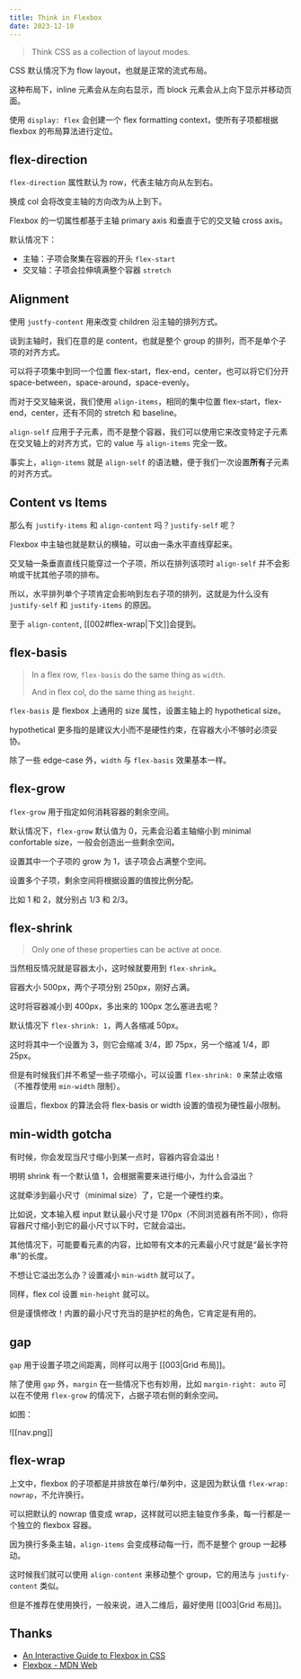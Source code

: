 ```yaml
---
title: Think in Flexbox
date: 2023-12-10
---
```


> Think CSS as a collection of layout modes.


CSS 默认情况下为 flow layout，也就是正常的流式布局。

这种布局下，inline 元素会从左向右显示，而 block 元素会从上向下显示并移动页面。

使用 `display: flex` 会创建一个 flex formatting context，使所有子项都根据 flexbox 的布局算法进行定位。

## flex-direction

`flex-direction` 属性默认为 row，代表主轴方向从左到右。

换成 col 会将改变主轴的方向改为从上到下。

Flexbox 的一切属性都基于主轴 primary axis 和垂直于它的交叉轴 cross axis。

默认情况下：

- 主轴：子项会聚集在容器的开头 `flex-start`
- 交叉轴：子项会拉伸填满整个容器 `stretch`


## Alignment

使用 `justfy-content` 用来改变 children 沿主轴的排列方式。

谈到主轴时，我们在意的是 content，也就是整个 group 的排列，而不是单个子项的对齐方式。

可以将子项集中到同一个位置 flex-start，flex-end，center，也可以将它们分开 space-between，space-around，space-evenly。

而对于交叉轴来说，我们使用 `align-items`，相同的集中位置 flex-start，flex-end，center，还有不同的 stretch 和 baseline。

`align-self` 应用于子元素，而不是整个容器，我们可以使用它来改变特定子元素在交叉轴上的对齐方式，它的 value 与 `align-items` 完全一致。

事实上，`align-items` 就是 `align-self` 的语法糖，便于我们一次设置**所有**子元素的对齐方式。



## Content vs Items

那么有 `justify-items` 和 `align-content` 吗？`justify-self` 呢？

Flexbox 中主轴也就是默认的横轴，可以由一条水平直线穿起来。

交叉轴一条垂直直线只能穿过一个子项，所以在排列该项时 `align-self` 并不会影响或干扰其他子项的排布。

所以，水平排列单个子项肯定会影响到左右子项的排列，这就是为什么没有 `justify-self` 和 `justify-items` 的原因。

至于 `align-content`, [[002#flex-wrap|下文]]会提到。


## flex-basis

> In a flex row, `flex-basis` do the same thing as `width`.
> 
> And in flex col, do the same thing as `height`.

`flex-basis` 是 flexbox 上通用的 size 属性，设置主轴上的 hypothetical size。

hypothetical 更多指的是建议大小而不是硬性约束，在容器大小不够时必须妥协。

除了一些 edge-case 外，`width` 与 `flex-basis` 效果基本一样。


## flex-grow

`flex-grow` 用于指定如何消耗容器的剩余空间。

默认情况下，`flex-grow` 默认值为 0，元素会沿着主轴缩小到 minimal confortable size，一般会创造出一些剩余空间。

设置其中一个子项的 grow 为 1，该子项会占满整个空间。

设置多个子项，剩余空间将根据设置的值按比例分配。

比如 1 和 2，就分别占 1/3 和 2/3。



## flex-shrink

> Only one of these properties can be active at once.

当然相反情况就是容器太小，这时候就要用到 `flex-shrink`。

容器大小 500px，两个子项分别 250px，刚好占满。

这时将容器减小到 400px，多出来的 100px 怎么塞进去呢？

默认情况下 `flex-shrink: 1`，两人各缩减 50px。

这时将其中一个设置为 3，则它会缩减 3/4，即 75px，另一个缩减 1/4，即 25px。

但是有时候我们并不希望一些子项缩小，可以设置 `flex-shrink: 0` 来禁止收缩（不推荐使用 `min-width` 限制）。

设置后，flexbox 的算法会将 flex-basis or width 设置的值视为硬性最小限制。


## min-width gotcha

有时候，你会发现当尺寸缩小到某一点时，容器内容会溢出！

明明 shrink 有一个默认值 1，会根据需要来进行缩小，为什么会溢出？

这就牵涉到最小尺寸（minimal size）了，它是一个硬性约束。

比如说，文本输入框 input 默认最小尺寸是 170px（不同浏览器有所不同），你将容器尺寸缩小到它的最小尺寸以下时，它就会溢出。

其他情况下，可能要看元素的内容，比如带有文本的元素最小尺寸就是“最长字符串”的长度。

不想让它溢出怎么办？设置减小 `min-width` 就可以了。

同样，flex col 设置 `min-height` 就可以。

但是谨慎修改！内置的最小尺寸充当的是护栏的角色，它肯定是有用的。


## gap

`gap` 用于设置子项之间距离，同样可以用于 [[003|Grid 布局]]。

除了使用 `gap` 外，`margin` 在一些情况下也有妙用，比如 `margin-right: auto` 可以在不使用 `flex-grow` 的情况下，占据子项右侧的剩余空间。

如图：

![[nav.png]]




## flex-wrap

上文中，flexbox 的子项都是并排放在单行/单列中，这是因为默认值 `flex-wrap: nowrap`，不允许换行。

可以把默认的 nowrap 值变成 wrap，这样就可以把主轴变作多条，每一行都是一个独立的 flexbox 容器。

因为换行多条主轴，`align-items` 会变成移动每一行，而不是整个 group 一起移动。

这时候我们就可以使用 `align-content` 来移动整个 group，它的用法与 `justify-content` 类似。

但是不推荐在使用换行，一般来说，进入二维后，最好使用 [[003|Grid 布局]]。


## Thanks

- [An Interactive Guide to Flexbox in CSS](https://www.joshwcomeau.com/css/interactive-guide-to-flexbox)
- [Flexbox - MDN Web](https://developer.mozilla.org/zh-CN/docs/Glossary/Flexbox)
